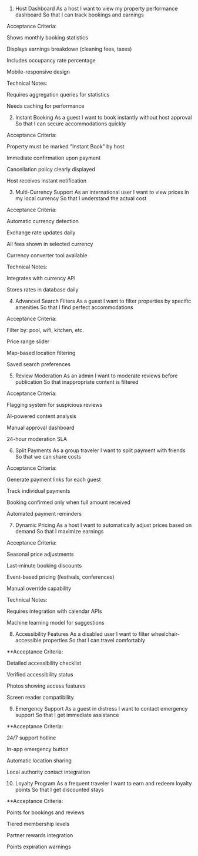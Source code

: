 1. Host Dashboard
As a host
I want to view my property performance dashboard
So that I can track bookings and earnings

Acceptance Criteria:

Shows monthly booking statistics

Displays earnings breakdown (cleaning fees, taxes)

Includes occupancy rate percentage

Mobile-responsive design

Technical Notes:

Requires aggregation queries for statistics

Needs caching for performance

2. Instant Booking
As a guest
I want to book instantly without host approval
So that I can secure accommodations quickly

Acceptance Criteria:

Property must be marked "Instant Book" by host

Immediate confirmation upon payment

Cancellation policy clearly displayed

Host receives instant notification

3. Multi-Currency Support
As an international user
I want to view prices in my local currency
So that I understand the actual cost

Acceptance Criteria:

Automatic currency detection

Exchange rate updates daily

All fees shown in selected currency

Currency converter tool available

Technical Notes:

Integrates with currency API

Stores rates in database daily

4. Advanced Search Filters
As a guest
I want to filter properties by specific amenities
So that I find perfect accommodations

Acceptance Criteria:

Filter by: pool, wifi, kitchen, etc.

Price range slider

Map-based location filtering

Saved search preferences

5. Review Moderation
As an admin
I want to moderate reviews before publication
So that inappropriate content is filtered

Acceptance Criteria:

Flagging system for suspicious reviews

AI-powered content analysis

Manual approval dashboard

24-hour moderation SLA

6. Split Payments
As a group traveler
I want to split payment with friends
So that we can share costs

Acceptance Criteria:

Generate payment links for each guest

Track individual payments

Booking confirmed only when full amount received

Automated payment reminders

7. Dynamic Pricing
As a host
I want to automatically adjust prices based on demand
So that I maximize earnings

Acceptance Criteria:

Seasonal price adjustments

Last-minute booking discounts

Event-based pricing (festivals, conferences)

Manual override capability

Technical Notes:

Requires integration with calendar APIs

Machine learning model for suggestions

8. Accessibility Features
As a disabled user
I want to filter wheelchair-accessible properties
So that I can travel comfortably

**Acceptance Criteria:

Detailed accessibility checklist

Verified accessibility status

Photos showing access features

Screen reader compatibility

9. Emergency Support
As a guest in distress
I want to contact emergency support
So that I get immediate assistance

**Acceptance Criteria:

24/7 support hotline

In-app emergency button

Automatic location sharing

Local authority contact integration

10. Loyalty Program
As a frequent traveler
I want to earn and redeem loyalty points
So that I get discounted stays

**Acceptance Criteria:

Points for bookings and reviews

Tiered membership levels

Partner rewards integration

Points expiration warnings



